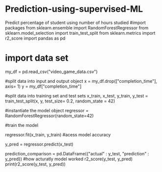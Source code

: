 # Prediction-using-supervised-ML
Predict percentage of student using number of hours studied
#import packages
from sklearn.ensemble import RandomForestRegressor
from sklearn.model_selection import train_test_split
from sklearn.metrics import r2_score
import pandas as pd

# import data set
my_df = pd.read_csv("video_game_data.csv")


#split data into input and output object
x = my_df.drop(["completion_time"], axis= 1)
y = my_df["completion_time"]


#split data into training set and test sets
x_train, x_test, y_train, y_test = train_test_split(x, y, test_size= 0.2, random_state = 42)

#instantiate the model object
regressor = RandomForestRegressor(random_state=42)


#train the model

regressor.fit(x_train, y_train)
#acess model accuracy

y_pred = regressor.predict(x_test)

prediction_comparison = pd.DataFrame({"actual" : y_test, "prediction" : y_pred})
#how acturatly model worked
r2_score(y_test, y_pred)
print(r2_score(y_test, y_pred))
